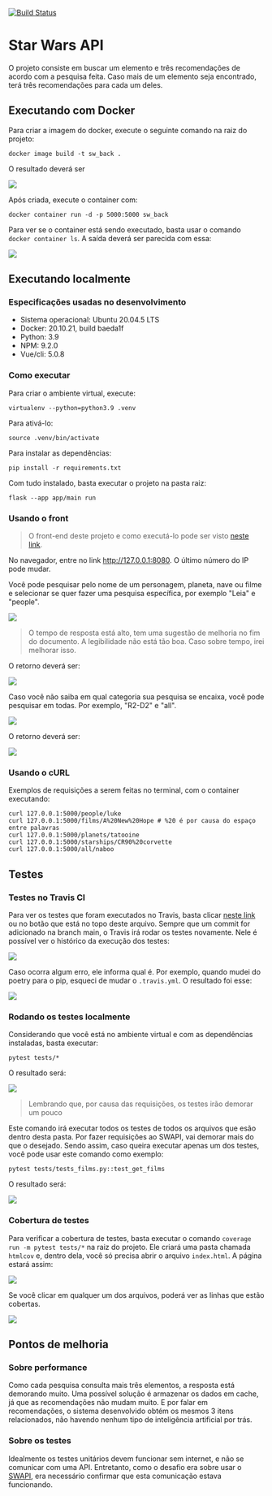 [![Build Status](https://app.travis-ci.com/alynnefs/star-wars-back.svg?branch=main)](https://app.travis-ci.com/alynnefs/star-wars-back)

# Star Wars API

O projeto consiste em buscar um elemento e três recomendações de acordo com a pesquisa feita. Caso mais de um elemento seja encontrado, terá três recomendações para cada um deles.

## Executando com Docker

Para criar a imagem do docker, execute o seguinte comando na raiz do projeto:

```
docker image build -t sw_back .
```

O resultado deverá ser

![](https://i.imgur.com/GrkIcFN.png)


Após criada, execute o container com:

```
docker container run -d -p 5000:5000 sw_back
```

Para ver se o container está sendo executado, basta usar o comando `docker container ls`. A saída deverá ser parecida com essa:

![](https://i.imgur.com/YVIE04R.png)


## Executando localmente

### Especificações usadas no desenvolvimento

- Sistema operacional: Ubuntu 20.04.5 LTS
- Docker: 20.10.21, build baeda1f
- Python: 3.9
- NPM: 9.2.0
- Vue/cli: 5.0.8


### Como executar

Para criar o ambiente virtual, execute:

```
virtualenv --python=python3.9 .venv
```

Para ativá-lo:

```
source .venv/bin/activate
```

Para instalar as dependências:

```
pip install -r requirements.txt
```

Com tudo instalado, basta executar o projeto na pasta raiz:

```
flask --app app/main run
```

### Usando o front

> O front-end deste projeto e como executá-lo pode ser visto [neste link](https://github.com/alynnefs/star-wars-front).

No navegador, entre no link http://127.0.0.1:8080. O último número do IP pode mudar.

Você pode pesquisar pelo nome de um personagem, planeta, nave ou filme e selecionar se quer fazer uma pesquisa específica, por exemplo "Leia" e "people".

![](https://i.imgur.com/XN0EfTe.jpg)

> O tempo de resposta está alto, tem uma sugestão de melhoria no fim do documento.
> A legibilidade não está tão boa. Caso sobre tempo, irei melhorar isso.

O retorno deverá ser:

![](https://i.imgur.com/ENxJRCU.jpg)



Caso você não saiba em qual categoria sua pesquisa se encaixa, você pode pesquisar em todas. Por exemplo, "R2-D2" e "all".

![](https://i.imgur.com/TmRDjxg.jpg)

O retorno deverá ser:

![](https://i.imgur.com/8j5cs75.jpg)


### Usando o cURL

Exemplos de requisições a serem feitas no terminal, com o container executando:

```
curl 127.0.0.1:5000/people/luke
curl 127.0.0.1:5000/films/A%20New%20Hope # %20 é por causa do espaço entre palavras
curl 127.0.0.1:5000/planets/tatooine
curl 127.0.0.1:5000/starships/CR90%20corvette
curl 127.0.0.1:5000/all/naboo
```

## Testes

### Testes no Travis CI

Para ver os testes que foram executados no Travis, basta clicar [neste link](https://app.travis-ci.com/alynnefs/star-wars-back) ou no botão que está no topo deste arquivo. Sempre que um commit for adicionado na branch main, o Travis irá rodar os testes novamente. Nele é possível ver o histórico da execução dos testes:

![](https://i.imgur.com/qrCNrZs.png)

Caso ocorra algum erro, ele informa qual é. Por exemplo, quando mudei do poetry para o pip, esqueci de mudar o `.travis.yml`. O resultado foi esse:

![](https://i.imgur.com/qK0vQu4.png)


### Rodando os testes localmente

Considerando que você está no ambiente virtual e com as dependências instaladas, basta executar:

```
pytest tests/*
```

O resultado será:

![](https://i.imgur.com/VL0mMIO.png)

> Lembrando que, por causa das requisições, os testes irão demorar um pouco

Este comando irá executar todos os testes de todos os arquivos que esão dentro desta pasta. Por fazer requisições ao SWAPI, vai demorar mais do que o desejado. Sendo assim, caso queira executar apenas um dos testes, você pode usar este comando como exemplo:

```
pytest tests/tests_films.py::test_get_films
```

O resultado será:

![](https://i.imgur.com/Smff2sU.png)

### Cobertura de testes

Para verificar a cobertura de testes, basta executar o comando `coverage run -m pytest tests/*` na raiz do projeto. Ele criará uma pasta chamada `htmlcov` e, dentro dela, você só precisa abrir o arquivo `index.html`. A página estará assim:

![](https://i.imgur.com/8QFhwOO.png)

Se você clicar em qualquer um dos arquivos, poderá ver as linhas que estão cobertas.

![](https://i.imgur.com/8YGK11I.png)


## Pontos de melhoria

### Sobre performance

Como cada pesquisa consulta mais três elementos, a resposta está demorando muito. Uma possível solução é armazenar os dados em cache, já que as recomendações não mudam muito. E por falar em recomendações, o sistema desenvolvido obtém os mesmos 3 itens relacionados, não havendo nenhum tipo de inteligência artificial por trás.

### Sobre os testes

Idealmente os testes unitários devem funcionar sem internet, e não se comunicar com uma API. Entretanto, como o desafio era sobre usar o [SWAPI](https://swapi.dev/), era necessário confirmar que esta comunicação estava funcionando.
